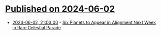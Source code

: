 # [Published on 2024-06-02](index.md)

* [2024-06-02, 21:03:00](https://soylentnews.org/article.pl?sid=24/06/02/0420202&from=rss) - [Six Planets to Appear in Alignment Next Week in Rare Celestial Parade](https://soylentnews.org/article.pl?sid=24/06/02/0420202&from=rss)
